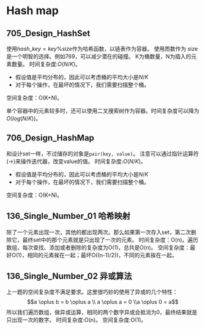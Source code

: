 # Hash map
## 705_Design_HashSet
使用$hash\_key = key \% size$作为哈希函数，以链表作为容器。
使用质数作为 size 是一个明智的选择。例如769，可以减少潜在的碰撞。
K为桶数量，N为插入的元素数量。
时间复杂度:$O(N/K)$。
* 假设值是平均分布的，因此可以考虑桶的平均大小是$N/K$
* 对于每个操作，在最坏的情况下，我们需要扫描整个桶。

空间复杂度：O(K+N)。

单个容器中的元素较多时，还可以使用二叉搜索树作为容器。时间复杂度可以降为$O(log(N/K))$。

## 706_Design_HashMap
和设计set一样，不过储存的对象是```pair(key, value)```。
注意可以通过指针运算符(->)来操作迭代器，改变value的值。
时间复杂度:$O(N/K)$。
* 假设值是平均分布的，因此可以考虑桶的平均大小是$N/K$
* 对于每个操作，在最坏的情况下，我们需要扫描整个桶。

空间复杂度：O(K+N)。

## 136_Single_Number_01 哈希映射
除了一个元素出现一次，其他的都出现两次。那么如果第一次存入set，第二次删除它，最终set中的那个元素就是只出现了一次的元素。
时间复杂度：O(n)。遍历数组，每次查找、添加或者删除的复杂度为O(1)，总共是O(n)。
空间复杂度：最好O(1)，相同的元素挨在一起；最坏O((n-1)/2))，不同的元素挨在一起。

## 136_Single_Number_02 异或算法
上一题的空间复杂度不满足要求。这里很巧妙的使用了异或的几个特性：
$$a \oplus b = b \oplus a \\ a \oplus a = 0 \\a \oplus 0 = a$$
所以我们遍历数组，做异或运算，相同的两个数字异或会抵消为0，最终结果就是只出现一次的数字。
时间复杂度:O(n)。
空间复杂度:O(1)。



